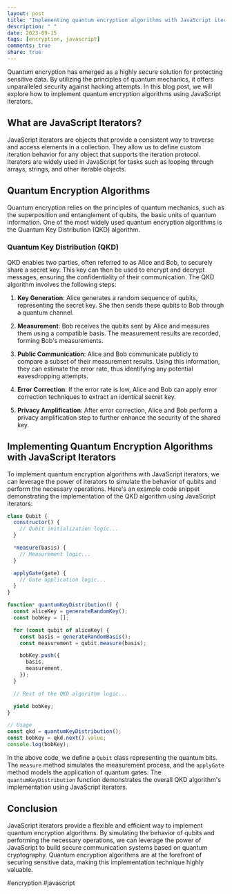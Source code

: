 ```yaml
---
layout: post
title: "Implementing quantum encryption algorithms with JavaScript iterators"
description: " "
date: 2023-09-15
tags: [encryption, javascript]
comments: true
share: true
---
```


Quantum encryption has emerged as a highly secure solution for protecting sensitive data. By utilizing the principles of quantum mechanics, it offers unparalleled security against hacking attempts. In this blog post, we will explore how to implement quantum encryption algorithms using JavaScript iterators.

## What are JavaScript Iterators?

JavaScript iterators are objects that provide a consistent way to traverse and access elements in a collection. They allow us to define custom iteration behavior for any object that supports the iteration protocol. Iterators are widely used in JavaScript for tasks such as looping through arrays, strings, and other iterable objects.

## Quantum Encryption Algorithms

Quantum encryption relies on the principles of quantum mechanics, such as the superposition and entanglement of qubits, the basic units of quantum information. One of the most widely used quantum encryption algorithms is the Quantum Key Distribution (QKD) algorithm.

### Quantum Key Distribution (QKD)

QKD enables two parties, often referred to as Alice and Bob, to securely share a secret key. This key can then be used to encrypt and decrypt messages, ensuring the confidentiality of their communication. The QKD algorithm involves the following steps:

1. **Key Generation**: Alice generates a random sequence of qubits, representing the secret key. She then sends these qubits to Bob through a quantum channel.

2. **Measurement**: Bob receives the qubits sent by Alice and measures them using a compatible basis. The measurement results are recorded, forming Bob's measurements.

3. **Public Communication**: Alice and Bob communicate publicly to compare a subset of their measurement results. Using this information, they can estimate the error rate, thus identifying any potential eavesdropping attempts.

4. **Error Correction**: If the error rate is low, Alice and Bob can apply error correction techniques to extract an identical secret key.

5. **Privacy Amplification**: After error correction, Alice and Bob perform a privacy amplification step to further enhance the security of the shared key.

## Implementing Quantum Encryption Algorithms with JavaScript Iterators

To implement quantum encryption algorithms with JavaScript iterators, we can leverage the power of iterators to simulate the behavior of qubits and perform the necessary operations. Here's an example code snippet demonstrating the implementation of the QKD algorithm using JavaScript iterators:

```javascript
class Qubit {
  constructor() {
    // Qubit initialization logic...
  }

  *measure(basis) {
    // Measurement logic...
  }

  applyGate(gate) {
    // Gate application logic...
  }
}

function* quantumKeyDistribution() {
  const aliceKey = generateRandomKey();
  const bobKey = [];

  for (const qubit of aliceKey) {
    const basis = generateRandomBasis();
    const measurement = qubit.measure(basis);

    bobKey.push({
      basis,
      measurement,
    });
  }

  // Rest of the QKD algorithm logic...

  yield bobKey;
}

// Usage
const qkd = quantumKeyDistribution();
const bobKey = qkd.next().value;
console.log(bobKey);
```

In the above code, we define a `Qubit` class representing the quantum bits. The `measure` method simulates the measurement process, and the `applyGate` method models the application of quantum gates. The `quantumKeyDistribution` function demonstrates the overall QKD algorithm's implementation using JavaScript iterators.

## Conclusion

JavaScript iterators provide a flexible and efficient way to implement quantum encryption algorithms. By simulating the behavior of qubits and performing the necessary operations, we can leverage the power of JavaScript to build secure communication systems based on quantum cryptography. Quantum encryption algorithms are at the forefront of securing sensitive data, making this implementation technique highly valuable.

#encryption #javascript